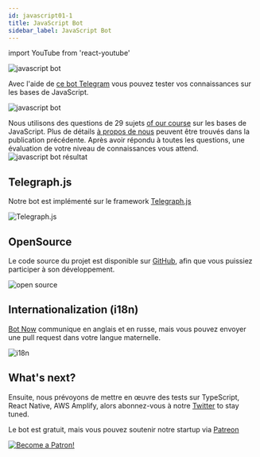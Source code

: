 ```yaml
---
id: javascript01-1
title: JavaScript Bot
sidebar_label: JavaScript Bot
---
```


import YouTube from 'react-youtube'

![javascript bot](/img/javascript/JSBot.jpg)

Avec l'aide de [ce bot Telegram](https://t.me/javascriptcamp_bot) vous pouvez tester vos connaissances sur les bases de JavaScript.

![javascript bot](https://miro.medium.com/max/1400/1*x9F9oX8vTt5e-bVxL4oOog.png)

Nous utilisons des questions de 29 sujets [of our course](https://www.jscamp.app/docs/javascript01/) sur les bases de JavaScript. Plus de détails [à propos de nous](https://www.jscamp.app/ru/docs/javascript00/) peuvent être trouvés dans la publication précédente.
Après avoir répondu à toutes les questions, une évaluation de votre niveau de connaissances vous attend.
![javascript bot résultat](https://miro.medium.com/max/1400/1*KCe76zg2M56lT-234Xi1NA.png)

## Telegraph.js

Notre bot est implémenté sur le framework [Telegraph.js](https://telegraf.js.org/)

![Telegraph.js](/img/javascript/telegraf.jpg)

## OpenSource

Le code source du projet est disponible sur [GitHub](https://github.com/gHashTag/javascriptcamp_bot/tree/heroku/src/quiz), afin que vous puissiez participer à son développement.

![open source](https://media.giphy.com/media/7FgmaCJgUAMxRWatWB/giphy.gif)

## Internationalization (i18n)

[Bot Now](https://github.com/gHashTag/javascriptcamp_bot/tree/heroku/locales) communique en anglais et en russe, mais vous pouvez envoyer une pull request dans votre langue maternelle.

![i18n](/img/javascript/i18n.png)

## What's next?

Ensuite, nous prévoyons de mettre en œuvre des tests sur TypeScript, React Native, AWS Amplify, alors abonnez-vous à notre [Twitter](https://twitter.com/jscamp_bot) to stay tuned.

Le bot est gratuit, mais vous pouvez soutenir notre startup via [Patreon](https://www.patreon.com/javascriptcamp)

[![Become a Patron!](/img/logo/patreon.jpg)](https://www.patreon.com/bePatron?u=31769291)
